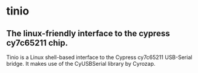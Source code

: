 # tinio
The linux-friendly interface to the cypress cy7c65211 chip.
----
Tinio is a Linux shell-based interface to the Cypress cy7c65211 USB-Serial bridge.
It makes use of the CyUSBSerial library by Cyrozap.
